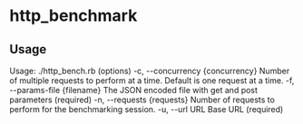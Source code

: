 # http_benchmark

## Usage

Usage: ./http_bench.rb (options)
    -c, --concurrency {concurrency}  Number of multiple requests to perform at a time. Default is one request at a time.
    -f, --params-file {filename}     The JSON encoded file with get and post parameters (required)
    -n, --requests {requests}        Number of requests to perform for the benchmarking session.
    -u, --url URL                    Base URL (required)
